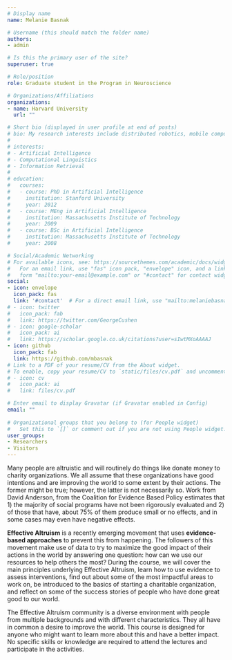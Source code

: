 ```yaml
---
# Display name
name: Melanie Basnak

# Username (this should match the folder name)
authors:
- admin

# Is this the primary user of the site?
superuser: true

# Role/position
role: Graduate student in the Program in Neuroscience

# Organizations/Affiliations
organizations:
- name: Harvard University
  url: ""

# Short bio (displayed in user profile at end of posts)
# bio: My research interests include distributed robotics, mobile computing and programmable matter.
# 
# interests:
# - Artificial Intelligence
# - Computational Linguistics
# - Information Retrieval
# 
# education:
#   courses:
#   - course: PhD in Artificial Intelligence
#     institution: Stanford University
#     year: 2012
#   - course: MEng in Artificial Intelligence
#     institution: Massachusetts Institute of Technology
#     year: 2009
#   - course: BSc in Artificial Intelligence
#     institution: Massachusetts Institute of Technology
#     year: 2008

# Social/Academic Networking
# For available icons, see: https://sourcethemes.com/academic/docs/widgets/#icons
#   For an email link, use "fas" icon pack, "envelope" icon, and a link in the
#   form "mailto:your-email@example.com" or "#contact" for contact widget.
social:
- icon: envelope
  icon_pack: fas
  link: '#contact'  # For a direct email link, use "mailto:melaniebasnak@g.harvard.edu".
# - icon: twitter
#   icon_pack: fab
#   link: https://twitter.com/GeorgeCushen
# - icon: google-scholar
#   icon_pack: ai
#   link: https://scholar.google.co.uk/citations?user=sIwtMXoAAAAJ
- icon: github
  icon_pack: fab
  link: https://github.com/mbasnak
# Link to a PDF of your resume/CV from the About widget.
# To enable, copy your resume/CV to `static/files/cv.pdf` and uncomment the lines below.  
# - icon: cv
#   icon_pack: ai
#   link: files/cv.pdf

# Enter email to display Gravatar (if Gravatar enabled in Config)
email: ""
  
# Organizational groups that you belong to (for People widget)
#   Set this to `[]` or comment out if you are not using People widget.  
user_groups:
- Researchers
- Visitors
---
```


Many people are altruistic and will routinely do things like donate money to charity organizations. We all assume that these organizations have good intentions and are improving the world to some extent by their actions. The former might be true; however, the latter is not necessarily so. Work from David Anderson, from the Coalition for Evidence Based Policy estimates that 1) the majority of social programs have not been rigorously evaluated and 2) of those that have, about 75% of them produce small or no effects, and in some cases may even have negative effects.

**Effective Altruism** is a recently emerging movement that uses **evidence-based approaches** to prevent this from happening. The followers of this movement make use of data to try to maximize the good impact of their actions in the world by answering one question: how can we use our resources to help others the most?
During the course, we will cover the main principles underlying Effective Altruism, learn how to use evidence to assess interventions, find out about some of the most impactful areas to work on, be introduced to the basics of starting a charitable organization, and reflect on some of the success stories of people who have done great good to our world.

The Effective Altruism community is a diverse environment with people from multiple backgrounds and with different characteristics. They all have in common a desire to improve the world. This course is designed for anyone who might want to learn more about this and have a better impact. No specific skills or knowledge are required to attend the lectures and participate in the activities. 
